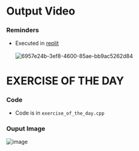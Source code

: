 # Output Video
### Reminders
- Executed in [replit](https://replit.com/~) <br> <br>
![6957e24b-3ef8-4600-85ae-bb9ac5262d84](https://user-images.githubusercontent.com/79815768/120439277-e9dc7180-c3b4-11eb-84d8-a7df122abb59.gif)

# EXERCISE OF THE DAY
### Code
- Code is in `exercise_of_the_day.cpp`

### Ouput Image
![image](https://user-images.githubusercontent.com/79815768/120429813-a0862500-c3a8-11eb-8b2c-0f172425c8a7.png)
